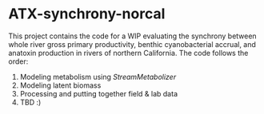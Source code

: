 # ATX-synchrony-norcal

This project contains the code for a WIP evaluating the synchrony between whole river gross primary productivity, benthic cyanobacterial accrual, and anatoxin production in rivers of northern California. The code follows the order:

1.  Modeling metabolism using *StreamMetabolizer*
2.  Modeling latent biomass
3.  Processing and putting together field & lab data
4.  TBD :)
